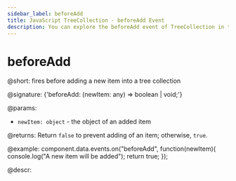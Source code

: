 ```yaml
---
sidebar_label: beforeAdd
title: JavaScript TreeCollection - beforeAdd Event 
description: You can explore the beforeAdd event of TreeCollection in the documentation of the DHTMLX JavaScript UI library. Browse developer guides and API reference, try out code examples and live demos, and download a free 30-day evaluation version of DHTMLX Suite.
---
```


# beforeAdd

@short: fires before adding a new item into a tree collection

@signature: {'beforeAdd: (newItem: any) => boolean | void;'}

@params:
- `newItem: object` - the object of an added item

@returns:
Return `false` to prevent adding of an item; otherwise, `true`.

@example:
component.data.events.on("beforeAdd", function(newItem){
	console.log("A new item will be added");
    return true;
});

@descr:

[comment]: # (@relatedapi: tree_collection/api/afteradd_event.md)
